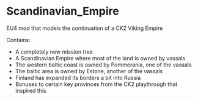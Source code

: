 # Scandinavian_Empire
EU4 mod that models the continuation of a CK2 Viking Empire

Contains:
- A completely new mission tree
- A Scandinavian Empire where most of the land is owned by vassals
- The western baltic coast is owned by Pommerania, one of the vassals
- The baltic area is owned by Estone, another of the vassals
- Finland has expanded its borders a bit into Russia
- Bonuses to certain key provinces from the CK2 playthrough that inspired this
